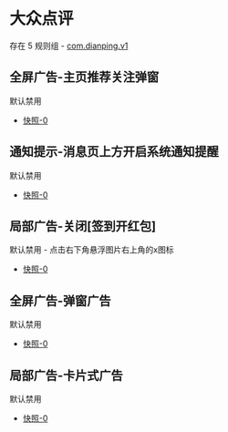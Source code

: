 # 大众点评

存在 5 规则组 - [com.dianping.v1](/src/apps/com.dianping.v1.ts)

## 全屏广告-主页推荐关注弹窗

默认禁用

- [快照-0](https://i.gkd.li/import/12727011)

## 通知提示-消息页上方开启系统通知提醒

默认禁用

- [快照-0](https://i.gkd.li/import/12727070)

## 局部广告-关闭[签到开红包]

默认禁用 - 点击右下角悬浮图片右上角的x图标

- [快照-0](https://i.gkd.li/import/12727366)

## 全屏广告-弹窗广告

默认禁用

- [快照-0](https://i.gkd.li/import/13538340)

## 局部广告-卡片式广告

默认禁用

- [快照-0](https://i.gkd.li/import/13759369)
